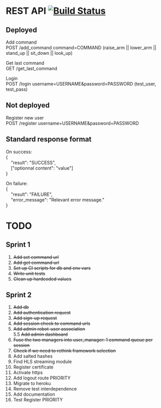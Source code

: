 # REST API [![Build Status](https://travis-ci.org/ProjetEpfNao/ServeurWeb.svg?branch=master)](https://travis-ci.org/ProjetEpfNao/ServeurWeb)

## Deployed 

Add command  
POST /add_command command=COMMAND (raise_arm || lower_arm || stand_up || sit_down || look_up)  

Get last command  
GET /get_last_command  

Login  
POST /login username=USERNAME&password=PASSWORD  (test_user, test_pass)

## Not deployed

Register new user  
POST /register username=USERNAME&password=PASSWORD  

## Standard response format  

On success:  
{  
&nbsp;&nbsp;&nbsp;&nbsp;"result": "SUCCESS",  
&nbsp;&nbsp;&nbsp;&nbsp;["optionnal content": "value"]  
}  

On failure:  
{  
&nbsp;&nbsp;&nbsp;&nbsp;"result": "FAILURE",  
&nbsp;&nbsp;&nbsp;&nbsp;"error_message": "Relevant error message."  
}  

# TODO

## Sprint 1

1. ~~Add set command url~~
2. ~~Add get command url~~
3. ~~Set up CI scripts for db and env vars~~
4. ~~Write unit tests~~
5. ~~Clean up hardcoded values~~

## Sprint 2


1. ~~Add db~~  
2. ~~Add authentication request~~  
3. ~~Add sign-up request~~  
4. ~~Add session check to command urls~~  
5. ~~Add admin robot-user association~~  
5.5 ~~Add admin dashboard~~  
7. ~~Fuse the two managers into user_manager: 1 command queue per session~~  
8. ~~Check if we need to rethink framework selection~~  
9. Add salted hashes  
10. Find HLS streaming module  
11. Register certificate  
12. Activate https  
13. Add logout route   PRIORITY  
14. Migrate to heroku  
15. Remove test interdependence
16. Add documentation
17. Test Register PRIORITY  

